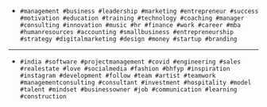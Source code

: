 - `#management #business #leadership #marketing #entrepreneur #success #motivation #education #training #technology #coaching #manager #consulting #innovation #music #hr #finance #work #career #mba #humanresources #accounting #smallbusiness #entrepreneurship #strategy #digitalmarketing #design #money #startup #branding`

---

- `#india #software #projectmanagement #covid #engineering #sales #realestate #love #socialmedia #fashion #bhfyp #inspiration #instagram #development #follow #team #artist #teamwork #managementconsulting #consultant #investment #hospitality #model #talent #mindset #businessowner #job #communication #learning #construction`
